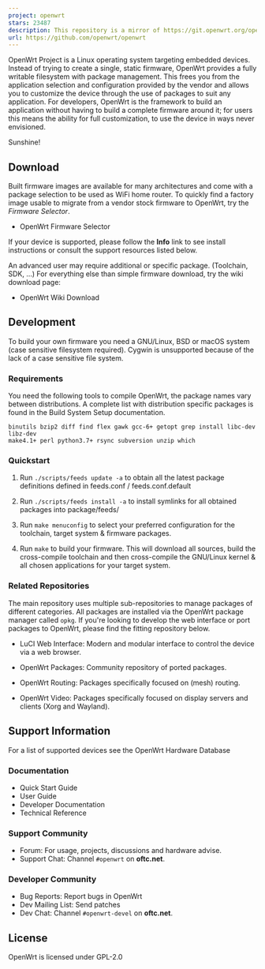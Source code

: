```yaml
---
project: openwrt
stars: 23487
description: This repository is a mirror of https://git.openwrt.org/openwrt/openwrt.git It is for reference only and is not active for check-ins.  We will continue to accept Pull Requests here. They will be merged via staging trees then into openwrt.git.
url: https://github.com/openwrt/openwrt
---
```


OpenWrt Project is a Linux operating system targeting embedded devices. Instead of trying to create a single, static firmware, OpenWrt provides a fully writable filesystem with package management. This frees you from the application selection and configuration provided by the vendor and allows you to customize the device through the use of packages to suit any application. For developers, OpenWrt is the framework to build an application without having to build a complete firmware around it; for users this means the ability for full customization, to use the device in ways never envisioned.

Sunshine!

Download
--------

Built firmware images are available for many architectures and come with a package selection to be used as WiFi home router. To quickly find a factory image usable to migrate from a vendor stock firmware to OpenWrt, try the _Firmware Selector_.

-   OpenWrt Firmware Selector

If your device is supported, please follow the **Info** link to see install instructions or consult the support resources listed below.

An advanced user may require additional or specific package. (Toolchain, SDK, ...) For everything else than simple firmware download, try the wiki download page:

-   OpenWrt Wiki Download

Development
-----------

To build your own firmware you need a GNU/Linux, BSD or macOS system (case sensitive filesystem required). Cygwin is unsupported because of the lack of a case sensitive file system.

### Requirements

You need the following tools to compile OpenWrt, the package names vary between distributions. A complete list with distribution specific packages is found in the Build System Setup documentation.

```
binutils bzip2 diff find flex gawk gcc-6+ getopt grep install libc-dev libz-dev
make4.1+ perl python3.7+ rsync subversion unzip which
```

### Quickstart

1.  Run `./scripts/feeds update -a` to obtain all the latest package definitions defined in feeds.conf / feeds.conf.default
    
2.  Run `./scripts/feeds install -a` to install symlinks for all obtained packages into package/feeds/
    
3.  Run `make menuconfig` to select your preferred configuration for the toolchain, target system & firmware packages.
    
4.  Run `make` to build your firmware. This will download all sources, build the cross-compile toolchain and then cross-compile the GNU/Linux kernel & all chosen applications for your target system.
    

### Related Repositories

The main repository uses multiple sub-repositories to manage packages of different categories. All packages are installed via the OpenWrt package manager called `opkg`. If you're looking to develop the web interface or port packages to OpenWrt, please find the fitting repository below.

-   LuCI Web Interface: Modern and modular interface to control the device via a web browser.
    
-   OpenWrt Packages: Community repository of ported packages.
    
-   OpenWrt Routing: Packages specifically focused on (mesh) routing.
    
-   OpenWrt Video: Packages specifically focused on display servers and clients (Xorg and Wayland).
    

Support Information
-------------------

For a list of supported devices see the OpenWrt Hardware Database

### Documentation

-   Quick Start Guide
-   User Guide
-   Developer Documentation
-   Technical Reference

### Support Community

-   Forum: For usage, projects, discussions and hardware advise.
-   Support Chat: Channel `#openwrt` on **oftc.net**.

### Developer Community

-   Bug Reports: Report bugs in OpenWrt
-   Dev Mailing List: Send patches
-   Dev Chat: Channel `#openwrt-devel` on **oftc.net**.

License
-------

OpenWrt is licensed under GPL-2.0
